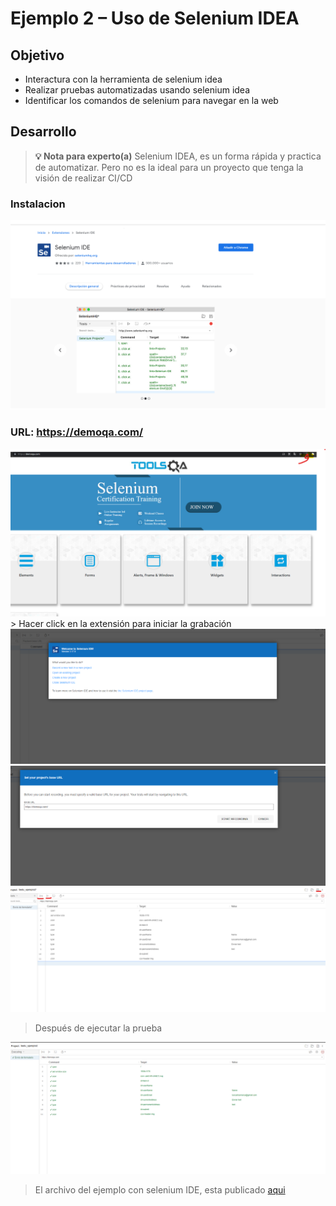 # Ejemplo 2 – Uso de Selenium IDEA

## Objetivo

*  Interactura con la herramienta de selenium idea
* Realizar pruebas automatizadas usando selenium idea
* Identificar los comandos de selenium para navegar en la web

## Desarrollo

>**💡 Nota para experto(a)**
>Selenium IDEA, es un forma rápida y practica de automatizar. Pero no es la ideal para un proyecto que tenga la visión de realizar CI/CD

### Instalacion



<img src="https://github.com/beduExpert/SW-Testing-Fundamentals-2021/blob/main/Sesion-08/Ejemplo-02/assets/ejemplo1.png">

### URL: https://demoqa.com/
<img src="https://github.com/beduExpert/SW-Testing-Fundamentals-2021/blob/main/Sesion-08/Ejemplo-02/assets/ejemplo2.png">
> Hacer click en la extensión para iniciar la grabación


<img src="https://github.com/beduExpert/SW-Testing-Fundamentals-2021/blob/main/Sesion-08/Ejemplo-02/assets/ejemplo3.png">


<img src="https://github.com/beduExpert/SW-Testing-Fundamentals-2021/blob/main/Sesion-08/Ejemplo-02/assets/ejemplo4.png">


<img src="https://github.com/beduExpert/SW-Testing-Fundamentals-2021/blob/main/Sesion-08/Ejemplo-02/assets/ejemplo5.png">



> Después de ejecutar la prueba

<img src="https://github.com/beduExpert/SW-Testing-Fundamentals-2021/blob/main/Sesion-08/Ejemplo-02/assets/ejemplo6.png">

> El archivo del ejemplo con selenium IDE, esta publicado <a href="https://github.com/beduExpert/SW-Testing-Fundamentals-2021/blob/main/Sesion-08/Ejemplo-02/assets/bedu_ejemplo2.side">aqui</a>


